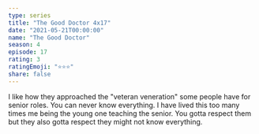 ```yaml
---
type: series
title: "The Good Doctor 4x17"
date: "2021-05-21T00:00:00"
name: "The Good Doctor"
season: 4
episode: 17
rating: 3
ratingEmoji: "⭐️⭐️⭐️"
share: false
---
```


I like how they approached the "veteran veneration" some people have for senior roles. You can never know everything. I have lived this too many times me being the young one teaching the senior. You gotta respect them but they also gotta respect they might not know everything.
